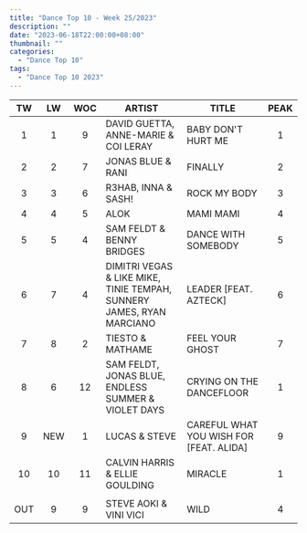 ```yaml
---
title: "Dance Top 10 - Week 25/2023"
description: ""
date: "2023-06-18T22:00:00+08:00"
thumbnail: ""
categories:
  - "Dance Top 10"
tags:
  - "Dance Top 10 2023"
---
```

<!--more-->
|TW|LW|WOC|ARTIST|TITLE|PEAK|
|:----:|:----:|:----:|----|----|:----:|
|1|1|9|DAVID GUETTA, ANNE-MARIE & COI LERAY|BABY DON'T HURT ME|1|
|2|2|7|JONAS BLUE & RANI|FINALLY|2|
|3|3|6|R3HAB, INNA & SASH!|ROCK MY BODY|3|
|4|4|5|ALOK|MAMI MAMI|4|
|5|5|4|SAM FELDT & BENNY BRIDGES|DANCE WITH SOMEBODY|5|
|6|7|4|DIMITRI VEGAS & LIKE MIKE, TINIE TEMPAH, SUNNERY JAMES, RYAN MARCIANO|LEADER [FEAT. AZTECK]|6|
|7|8|2|TIESTO & MATHAME|FEEL YOUR GHOST|7|
|8|6|12|SAM FELDT, JONAS BLUE, ENDLESS SUMMER & VIOLET DAYS|CRYING ON THE DANCEFLOOR|1|
|9|NEW|1|LUCAS & STEVE|CAREFUL WHAT YOU WISH FOR [FEAT. ALIDA]|9|
|10|10|11|CALVIN HARRIS & ELLIE GOULDING|MIRACLE|1|
| | | | | | |
|OUT|9|9|STEVE AOKI & VINI VICI|WILD|4|